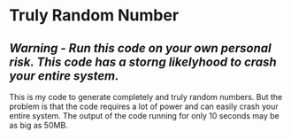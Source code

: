 # Truly Random Number

## *Warning - Run this code on your own personal risk. This code has a storng likelyhood to crash your entire system.*

This is my code to generate completely and truly random numbers. But the problem is that the code requires a lot of power and can easily crash your entire system. The output of the code running for only 10 seconds may be as big as 50MB. 
